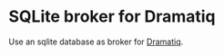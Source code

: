 # SQLite broker for Dramatiq

Use an sqlite database as broker for [Dramatiq](https://dramatiq.io/).